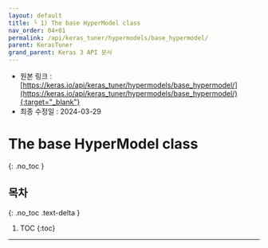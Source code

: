 ```yaml
---
layout: default
title: └ 1) The base HyperModel class
nav_order: 04+01
permalink: /api/keras_tuner/hypermodels/base_hypermodel/
parent: KerasTuner
grand_parent: Keras 3 API 문서
---
```


* 원본 링크 : [https://keras.io/api/keras_tuner/hypermodels/base_hypermodel/](https://keras.io/api/keras_tuner/hypermodels/base_hypermodel/){:target="_blank"}
* 최종 수정일 : 2024-03-29

# The base HyperModel class
{: .no_toc }

## 목차
{: .no_toc .text-delta }

1. TOC
{:toc}

---
